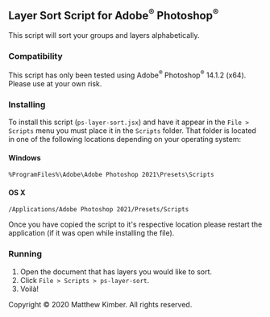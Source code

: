 ## Layer Sort Script for Adobe<sup>&reg;</sup> Photoshop<sup>&reg;</sup>

This script will sort your groups and layers alphabetically.

### Compatibility

This script has only been tested using Adobe<sup>&reg;</sup> Photoshop<sup>&reg;</sup> 14.1.2 (x64). Please use at your own risk.

### Installing

To install this script (`ps-layer-sort.jsx`) and have it appear in the `File > Scripts` menu you must place it in the `Scripts` folder. That folder is located in one of the following locations depending on your operating system:

#### Windows

`%ProgramFiles%\Adobe\Adobe Photoshop 2021\Presets\Scripts`

#### OS X

`/Applications/Adobe Photoshop 2021/Presets/Scripts`

Once you have copied the script to it's respective location please restart the application (if it was open while installing the file).

### Running

1. Open the document that has layers you would like to sort.
2. Click `File > Scripts > ps-layer-sort`.
3. Voilà!

Copyright &copy; 2020 Matthew Kimber. All rights reserved.